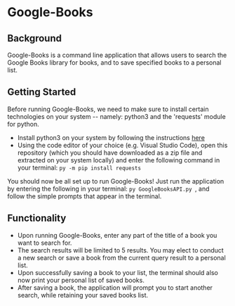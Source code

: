 # Google-Books

## Background
Google-Books is a command line application that allows users to search the Google Books library for books, and to save specified books to a personal list.

## Getting Started
Before running Google-Books, we need to make sure to install certain technologies on your system -- namely: python3 and the 'requests' module for python.
- Install python3 on your system by following the instructions [here](https://realpython.com/installing-python)
- Using the code editor of your choice (e.g. Visual Studio Code), open this repository (which you should have downloaded as a zip file and extracted on your system locally) and enter the following command in your terminal: ``` py -m pip install requests ```    

You should now be all set up to run Google-Books! Just run the application by entering the following in your terminal: ``` py GoogleBooksAPI.py  ```, and follow the simple prompts that appear in the terminal.

## Functionality
- Upon running Google-Books, enter any part of the title of a book you want to search for.
- The search results will be limited to 5 results. You may elect to conduct a new search or save a book from the current query result to a personal list.
- Upon successfully saving a book to your list, the terminal should also now print your personal list of saved books.
- After saving a book, the application will prompt you to start another search, while retaining your saved books list.
